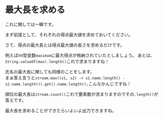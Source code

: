 # 最大長を求める
  
これに関しては一瞬です。  
  
まず前提として、それぞれの得点最大値を求めておいてください。 
  
さて、得点の最大長とは得点最大値の長さを求めるだけです。  
  
例えばint型変数``maximum``に最大得点が格納されていたとしましょう。 
あとは、``String.valueOf(max).length()``これで求まりますね！  
  
氏名の最大長に関しても同様のことをします。  
まぁ答え言うと``stream.max((s1, s2) -> s1.name.length() - s2.name.length()).get().name.length();``こんなかんじですね！  
  
順位の最大長は``stream.count()``これで要素数が求まりますのでその``.length()``が答えです。  
  
最大長を求めることができたらいよいよ出力できますね。
